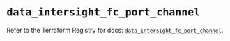 # `data_intersight_fc_port_channel`

Refer to the Terraform Registry for docs: [`data_intersight_fc_port_channel`](https://registry.terraform.io/providers/ciscodevnet/intersight/1.0.71/docs/data-sources/fc_port_channel).
